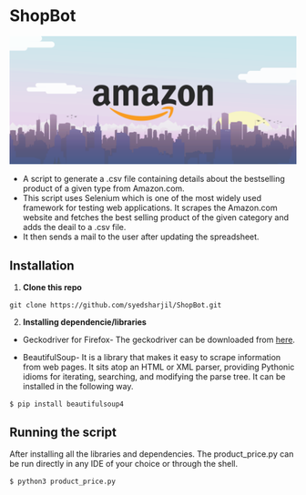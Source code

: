 # ShopBot

![](amazon-web-scraping-data-extraction.png)
* A script to generate a .csv file containing details about the bestselling product of a given type from Amazon.com.
* This script uses Selenium which is one of the most widely used framework for testing web applications. It scrapes the Amazon.com website and fetches the best selling product of the given category and adds the deail to a .csv file.
* It then sends a mail to the user after updating the spreadsheet.
## Installation
1. <strong>Clone this repo</strong>

```
git clone https://github.com/syedsharjil/ShopBot.git

```
2. <strong> Installing dependencie/libraries </strong>
* Geckodriver for Firefox- The geckodriver can be downloaded from [here](https://github.com/mozilla/geckodriver/releases).

* BeautifulSoup- It is a library that makes it easy to scrape information from web pages. It sits atop an HTML or XML parser, providing   Pythonic idioms for iterating, searching, and modifying the parse tree. It can be installed in the following way.

```
$ pip install beautifulsoup4
```

## Running the script
After installing all the libraries and dependencies. The product_price.py can be run directly in any IDE of your choice or through the shell.

```
$ python3 product_price.py 
```
